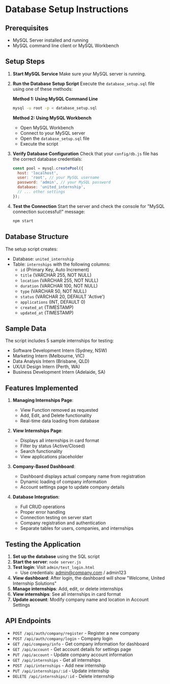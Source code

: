 # Database Setup Instructions

## Prerequisites
- MySQL Server installed and running
- MySQL command line client or MySQL Workbench

## Setup Steps

1. **Start MySQL Service**
   Make sure your MySQL server is running.

2. **Run the Database Setup Script**
   Execute the `database_setup.sql` file using one of these methods:

   **Method 1: Using MySQL Command Line**
   ```bash
   mysql -u root -p < database_setup.sql
   ```

   **Method 2: Using MySQL Workbench**
   - Open MySQL Workbench
   - Connect to your MySQL server
   - Open the `database_setup.sql` file
   - Execute the script

3. **Verify Database Configuration**
   Check that your `config/db.js` file has the correct database credentials:
   ```javascript
   const pool = mysql.createPool({
     host: 'localhost',
     user: 'root', // your MySQL username
     password: 'admin', // your MySQL password
     database: 'united_internship',
     // ... other settings
   });
   ```

4. **Test the Connection**
   Start the server and check the console for "MySQL connection successful!" message:
   ```bash
   npm start
   ```

## Database Structure

The setup script creates:
- Database: `united_internship`
- Table: `internships` with the following columns:
  - `id` (Primary Key, Auto Increment)
  - `title` (VARCHAR 255, NOT NULL)
  - `location` (VARCHAR 255, NOT NULL)
  - `duration` (VARCHAR 100, NOT NULL)
  - `type` (VARCHAR 50, NOT NULL)
  - `status` (VARCHAR 20, DEFAULT 'Active')
  - `applications` (INT, DEFAULT 0)
  - `created_at` (TIMESTAMP)
  - `updated_at` (TIMESTAMP)

## Sample Data

The script includes 5 sample internships for testing:
- Software Development Intern (Sydney, NSW)
- Marketing Intern (Melbourne, VIC)
- Data Analysis Intern (Brisbane, QLD)
- UX/UI Design Intern (Perth, WA)
- Business Development Intern (Adelaide, SA)

## Features Implemented

1. **Managing Internships Page**: 
   - View Function removed as requested
   - Add, Edit, and Delete functionality
   - Real-time data loading from database

2. **View Internships Page**:
   - Displays all internships in card format
   - Filter by status (Active/Closed)
   - Search functionality
   - View applications placeholder

3. **Company-Based Dashboard**:
   - Dashboard displays actual company name from registration
   - Dynamic loading of company information
   - Account settings page to update company details

4. **Database Integration**:
   - Full CRUD operations
   - Proper error handling
   - Connection testing on server start
   - Company registration and authentication
   - Separate tables for users, companies, and internships

## Testing the Application

1. **Set up the database** using the SQL script
2. **Start the server**: `node server.js`
3. **Test login**: Visit `admin/test_login.html` 
   - Use credentials: admin@company.com / admin123
4. **View dashboard**: After login, the dashboard will show "Welcome, United Internship Solutions"
5. **Manage internships**: Add, edit, or delete internships
6. **View internships**: See all internships in card format
7. **Update account**: Modify company name and location in Account Settings

## API Endpoints

- `POST /api/auth/company/register` - Register a new company
- `POST /api/auth/company/login` - Company login
- `GET /api/company/info` - Get company information for dashboard
- `GET /api/account` - Get account details for settings page
- `PUT /api/account` - Update company account information
- `GET /api/internships` - Get all internships
- `POST /api/internships` - Add new internship
- `PUT /api/internships/:id` - Update internship
- `DELETE /api/internships/:id` - Delete internship 